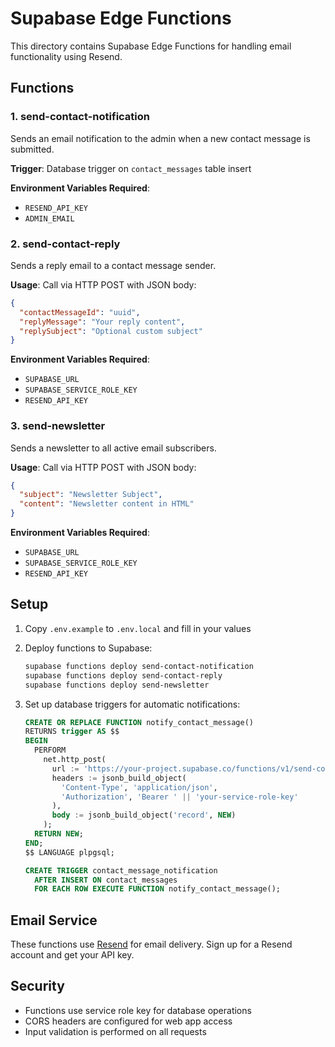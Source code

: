 # Supabase Edge Functions

This directory contains Supabase Edge Functions for handling email functionality using Resend.

## Functions

### 1. send-contact-notification
Sends an email notification to the admin when a new contact message is submitted.

**Trigger**: Database trigger on `contact_messages` table insert

**Environment Variables Required**:
- `RESEND_API_KEY`
- `ADMIN_EMAIL`

### 2. send-contact-reply
Sends a reply email to a contact message sender.

**Usage**: Call via HTTP POST with JSON body:
```json
{
  "contactMessageId": "uuid",
  "replyMessage": "Your reply content",
  "replySubject": "Optional custom subject"
}
```

**Environment Variables Required**:
- `SUPABASE_URL`
- `SUPABASE_SERVICE_ROLE_KEY`
- `RESEND_API_KEY`

### 3. send-newsletter
Sends a newsletter to all active email subscribers.

**Usage**: Call via HTTP POST with JSON body:
```json
{
  "subject": "Newsletter Subject",
  "content": "Newsletter content in HTML"
}
```

**Environment Variables Required**:
- `SUPABASE_URL`
- `SUPABASE_SERVICE_ROLE_KEY`
- `RESEND_API_KEY`

## Setup

1. Copy `.env.example` to `.env.local` and fill in your values
2. Deploy functions to Supabase:
   ```bash
   supabase functions deploy send-contact-notification
   supabase functions deploy send-contact-reply
   supabase functions deploy send-newsletter
   ```

3. Set up database triggers for automatic notifications:
   ```sql
   CREATE OR REPLACE FUNCTION notify_contact_message()
   RETURNS trigger AS $$
   BEGIN
     PERFORM
       net.http_post(
         url := 'https://your-project.supabase.co/functions/v1/send-contact-notification',
         headers := jsonb_build_object(
           'Content-Type', 'application/json',
           'Authorization', 'Bearer ' || 'your-service-role-key'
         ),
         body := jsonb_build_object('record', NEW)
       );
     RETURN NEW;
   END;
   $$ LANGUAGE plpgsql;

   CREATE TRIGGER contact_message_notification
     AFTER INSERT ON contact_messages
     FOR EACH ROW EXECUTE FUNCTION notify_contact_message();
   ```

## Email Service

These functions use [Resend](https://resend.com) for email delivery. Sign up for a Resend account and get your API key.

## Security

- Functions use service role key for database operations
- CORS headers are configured for web app access
- Input validation is performed on all requests